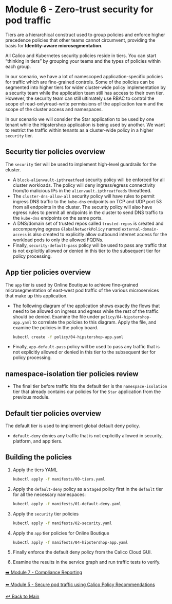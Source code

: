 # Module 6 - Zero-trust security for pod traffic

Tiers are a hierarchical construct used to group policies and enforce higher precedence policies that other teams cannot circumvent, providing the basis for **Identity-aware microsegmentation**.

All Calico and Kubernetes security policies reside in tiers. You can start “thinking in tiers” by grouping your teams and the types of policies within each group.

In our scenario, we have a lot of namescoped application-specific policies for traffic which are fine-grained controls. Some of the policies can be segmented into higher tiers for wider cluster-wide policy implementation by a security team while the application team still has access to their own tier. However, the security team can still ultimately use RBAC to control the scope of read-only/read-write permissions of the application team and the scope of the cluster access and namespaces.

In our scenario we will consider the Star application to be used by one tenant while the Hipstershop application is being used by another. We want to restrict the traffic within tenants as a cluster-wide policy in a higher ```security``` tier.

## Security tier policies overview

The ```security``` tier will be used to implement high-level guardrails for the cluster.

- A ```block-alienvault-ipthreatfeed``` security policy will be enforced for all cluster workloads. The policy will deny ingress/egress connectivity from/to malicious IPs in the ```alienvault.ipthreatfeeds``` threatfeed.
- The ```cluster-dns-allow-all``` security policy will have rules to permit ingress DNS traffic to the ```kube-dns``` endpoints on TCP and UDP port 53 from all endpoints in the cluster. The security policy will also have egress rules to permit all endpoints in the cluster to send DNS traffic to the ```kube-dns``` endpoints on the same ports.
- A DNS/domain set of trusted repos called ```trusted-repos``` is created and accompanying egress ```GlobalNetworkPolicy``` named ```external-domain-access``` is also created to explicitly allow outbound internet access for the workload pods to only the allowed FQDNs.
- Finally, ```security-default-pass``` policy will be used to pass any traffic that is not explicitly allowed or denied in this tier to the subsequent tier for policy processing.

## App tier policies overview

The ```app``` tier is used by Online Boutique to achieve fine-grained microsegmentation of east-west pod traffic of the various microservices that make up this application.

- The following diagram of the application shows exactly the flows that need to be allowed on ingress and egress while the rest of the traffic should be denied. Examine the file under ```policy/04-hipstershop-app.yaml``` to correlate the policies to this diagram. Apply the file, and examine the policies in the policy board. 

  ```bash
  kubectl create -f policy/04-hipstershop-app.yaml
  ```

- Finally, ```app-default-pass``` policy will be used to pass any traffic that is not explicitly allowed or denied in this tier to the subsequent tier for policy processing.
  
## namespace-isolation tier policies review

- The final tier before traffic hits the default tier is the ```namespace-isolation``` tier that already contains our policies for the ```Star``` application from the previous module.

## Default tier policies overview

The default tier is used to implement global default deny policy.

- ```default-deny``` denies any traffic that is not explicitly allowed in security, platform, and app tiers.

## Building the policies

1. Apply the tiers YAML
  
    ```bash
    kubectl apply -f manifests/00-tiers.yaml
    ```

2. Apply the ```default-deny``` policy as a ```Staged``` policy first in the ```default``` tier for all the necessary namespaces:

    ```bash
    kubectl apply -f manifests/01-default-deny.yaml
    ```

3. Apply the ```security``` tier policies

    ```bash
    kubectl apply -f manifests/02-security.yaml
    ```

4. Apply the ```app``` tier policies for Online Boutique

   ```bash
   kubectl apply -f manifests/04-hipstershop-app.yaml
   ```

5. Finally enforce the default deny policy from the Calico Cloud GUI.

6. Examine the results in the service graph and run traffic tests to verify.  

[:arrow_right: Module 7 - Compliance Reporting](module-7-compliance-reporting.md)   <br>

[:arrow_left: Module 5 - Secure pod traffic using Calico Policy Recommendations](module-5-secure-pod-traffic.md)

[:leftwards_arrow_with_hook: Back to Main](../README.md)
